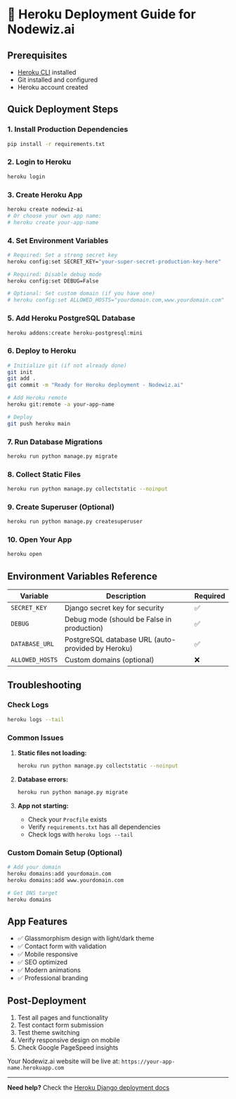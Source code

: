 # 🚀 Heroku Deployment Guide for Nodewiz.ai

## Prerequisites
- [Heroku CLI](https://devcenter.heroku.com/articles/heroku-cli) installed
- Git installed and configured
- Heroku account created

## Quick Deployment Steps

### 1. Install Production Dependencies
```bash
pip install -r requirements.txt
```

### 2. Login to Heroku
```bash
heroku login
```

### 3. Create Heroku App
```bash
heroku create nodewiz-ai
# Or choose your own app name:
# heroku create your-app-name
```

### 4. Set Environment Variables
```bash
# Required: Set a strong secret key
heroku config:set SECRET_KEY="your-super-secret-production-key-here"

# Required: Disable debug mode
heroku config:set DEBUG=False

# Optional: Set custom domain (if you have one)
# heroku config:set ALLOWED_HOSTS="yourdomain.com,www.yourdomain.com"
```

### 5. Add Heroku PostgreSQL Database
```bash
heroku addons:create heroku-postgresql:mini
```

### 6. Deploy to Heroku
```bash
# Initialize git (if not already done)
git init
git add .
git commit -m "Ready for Heroku deployment - Nodewiz.ai"

# Add Heroku remote
heroku git:remote -a your-app-name

# Deploy
git push heroku main
```

### 7. Run Database Migrations
```bash
heroku run python manage.py migrate
```

### 8. Collect Static Files
```bash
heroku run python manage.py collectstatic --noinput
```

### 9. Create Superuser (Optional)
```bash
heroku run python manage.py createsuperuser
```

### 10. Open Your App
```bash
heroku open
```

## Environment Variables Reference

| Variable | Description | Required |
|----------|-------------|----------|
| `SECRET_KEY` | Django secret key for security | ✅ |
| `DEBUG` | Debug mode (should be False in production) | ✅ |
| `DATABASE_URL` | PostgreSQL database URL (auto-provided by Heroku) | ✅ |
| `ALLOWED_HOSTS` | Custom domains (optional) | ❌ |

## Troubleshooting

### Check Logs
```bash
heroku logs --tail
```

### Common Issues

1. **Static files not loading:**
   ```bash
   heroku run python manage.py collectstatic --noinput
   ```

2. **Database errors:**
   ```bash
   heroku run python manage.py migrate
   ```

3. **App not starting:**
   - Check your `Procfile` exists
   - Verify `requirements.txt` has all dependencies
   - Check logs with `heroku logs --tail`

### Custom Domain Setup (Optional)
```bash
# Add your domain
heroku domains:add yourdomain.com
heroku domains:add www.yourdomain.com

# Get DNS target
heroku domains
```

## App Features
- ✅ Glassmorphism design with light/dark theme
- ✅ Contact form with validation
- ✅ Mobile responsive
- ✅ SEO optimized
- ✅ Modern animations
- ✅ Professional branding

## Post-Deployment
1. Test all pages and functionality
2. Test contact form submission
3. Test theme switching
4. Verify responsive design on mobile
5. Check Google PageSpeed insights

Your Nodewiz.ai website will be live at: `https://your-app-name.herokuapp.com`

---
**Need help?** Check the [Heroku Django deployment docs](https://devcenter.heroku.com/articles/deploying-python)